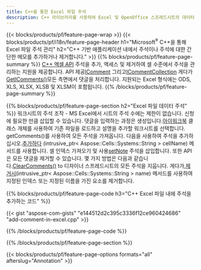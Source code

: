 ```yaml
---
title: C++을 통한 Excel 파일 주석
description: C++ 라이브러리를 사용하여 Excel 및 OpenOffice 스프레드시트의 데이터 주석 주석을 추가하거나 제거합니다.
---
```

{{< blocks/products/pf/feature-page-wrap >}}
{{< blocks/products/pf/i18n/feature-page-header h1="Microsoft<sup>&reg;</sup> C++을 통해 Excel 파일 주석 관리" h2="C++ 기반 애플리케이션 내에서 주석이나 주석에 대한 간단한 메모를 추가하거나 제거합니다." >}}
{{% blocks/products/pf/feature-page-summary %}}
[C++ 엑셀 API](/cells/ko/cpp/) 주석을 추가, 액세스 및 제거하여 셀 수준에서 주석을 관리하는 지원을 제공합니다. API 제공[IComment](https://reference.aspose.com/cells/cpp/class/aspose.cells.i_comment) 그리고[ICommentCollection](https://reference.aspose.com/cells/cpp/class/aspose.cells.i_comment_collection) 게다가[GetIComments()](https://reference.aspose.com/cells/cpp/class/aspose.cells.i_worksheet#ae7cce5f85b7b25a1e5c58df1b613ca5a)모든 측면에서 댓글을 처리합니다. 지원되는 Excel 형식에는 ODS, XLS, XLSX, XLSB 및 XLSM이 포함됩니다.
{{% /blocks/products/pf/feature-page-summary %}}

{{% blocks/products/pf/feature-page-section h2="Excel 파일 데이터 주석" %}}
 워크시트의 주석 조작 - MS Excel에서 시트의 주석 수에는 제한이 없습니다. 신청에 필요한 만큼 삽입할 수 있습니다. 댓글을 입력하는 과정은 생성입니다.[아이워크북](https://reference.aspose.com/cells/cpp/class/aspose.cells.i_workbook) 클래스 개체를 사용하여 기존 파일을 로드하고 설명을 추가할 워크시트를 선택합니다. getComments()를 사용하여 모든 주석을 가져옵니다. 다음을 사용하여 주석을 추가하십시오.[추가하다](https://reference.aspose.com/cells/cpp/class/aspose.cells.i_comment_collection#a3f014415e292fa15c6220e9727dad384) (intrusive_ptr< Aspose::Cells::Systems::String > cellName) 메서드를 사용합니다. 셀 인덱스 가져오기 및 사용[setNote](https://reference.aspose.com/cells/cpp/class/aspose.cells.i_comment#a791b9d4e9bf3975709a7f93b5db09580) 주석을 삽입합니다. 또한 API은 모든 댓글을 제거할 수 있습니다. 몇 가지 방법은 다음과 같습니다.[ClearComments()](https://reference.aspose.com/cells/cpp/class/aspose.cells.i_worksheet#ad4e0ea291ae60fc1b5d815e520edc6c3) to 디자이너 스프레드시트의 모든 주석을 지웁니다. 게다가,[제거시](https://reference.aspose.com/cells/cpp/class/aspose.cells.i_worksheet_collection#addabcc7d7d76874694018fb3ba37b72c)(intrusive_ptr< Aspose::Cells::Systems::String > name) 메서드를 사용하여 지정된 인덱스 또는 지정된 이름을 가진 요소를 제거합니다.

{{% blocks/products/pf/feature-page-code h3="C++ Excel 파일 내에 주석을 추가하는 코드" %}}

{{< gist "aspose-com-gists" "e144512d2c395c3336f12ce960424686" "add-comment-in-excel.cpp" >}}

{{% /blocks/products/pf/feature-page-code %}}

{{% /blocks/products/pf/feature-page-section %}}

{{< blocks/products/pf/feature-page-options formats="all" afterslug="Annotation" >}}
